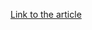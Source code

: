 [Link to the article](https://www.welivesecurity.com/en/eset-research/exotic-visit-campaign-tracing-footprints-virtual-invaders/)
